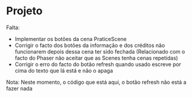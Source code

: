 # Projeto
Falta:
* Implementar os botões da cena PraticeScene
* Corrigir o facto dos botões da informação e dos créditos não funcionarem depois dessa cena ter sido fechada (Relacionado com o facto do Phaser não aceitar que as Scenes tenha cenas repetidas)
* Corrigir o erro do facto do botão refresh quando usado escreve por cima do texto que lá está e não o apaga


Nota: Neste momento, o código que está aqui, o botão refresh não está a fazer nada
